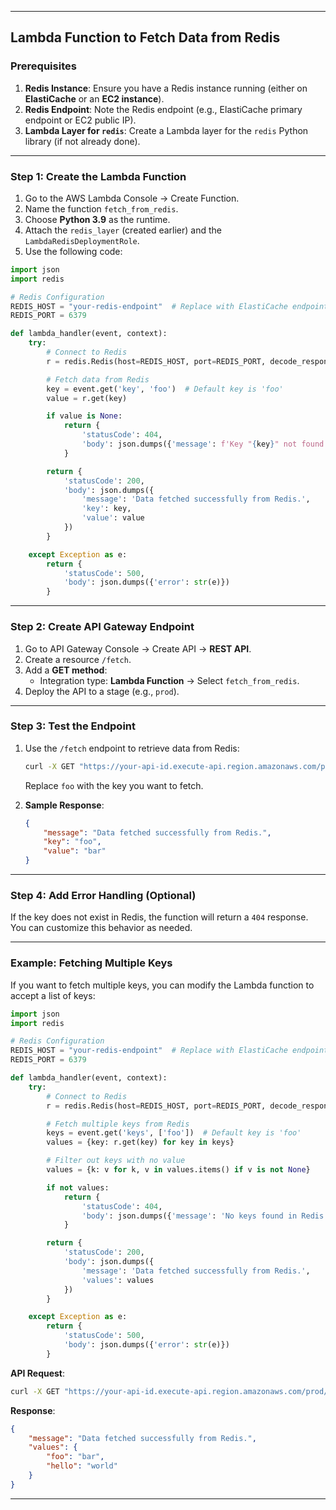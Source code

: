 

---

## **Lambda Function to Fetch Data from Redis**

### Prerequisites
1. **Redis Instance**: Ensure you have a Redis instance running (either on **ElastiCache** or an **EC2 instance**).
2. **Redis Endpoint**: Note the Redis endpoint (e.g., ElastiCache primary endpoint or EC2 public IP).
3. **Lambda Layer for `redis`**: Create a Lambda layer for the `redis` Python library (if not already done).

---

### Step 1: Create the Lambda Function

1. Go to the AWS Lambda Console → Create Function.
2. Name the function `fetch_from_redis`.
3. Choose **Python 3.9** as the runtime.
4. Attach the `redis_layer` (created earlier) and the `LambdaRedisDeploymentRole`.
5. Use the following code:

```python
import json
import redis

# Redis Configuration
REDIS_HOST = "your-redis-endpoint"  # Replace with ElastiCache endpoint or EC2 public IP
REDIS_PORT = 6379

def lambda_handler(event, context):
    try:
        # Connect to Redis
        r = redis.Redis(host=REDIS_HOST, port=REDIS_PORT, decode_responses=True)

        # Fetch data from Redis
        key = event.get('key', 'foo')  # Default key is 'foo'
        value = r.get(key)

        if value is None:
            return {
                'statusCode': 404,
                'body': json.dumps({'message': f'Key "{key}" not found in Redis'})
            }

        return {
            'statusCode': 200,
            'body': json.dumps({
                'message': 'Data fetched successfully from Redis.',
                'key': key,
                'value': value
            })
        }

    except Exception as e:
        return {
            'statusCode': 500,
            'body': json.dumps({'error': str(e)})
        }
```

---

### Step 2: Create API Gateway Endpoint

1. Go to API Gateway Console → Create API → **REST API**.
2. Create a resource `/fetch`.
3. Add a **GET method**:
   - Integration type: **Lambda Function** → Select `fetch_from_redis`.
4. Deploy the API to a stage (e.g., `prod`).

---

### Step 3: Test the Endpoint

1. Use the `/fetch` endpoint to retrieve data from Redis:
   ```bash
   curl -X GET "https://your-api-id.execute-api.region.amazonaws.com/prod/fetch?key=foo"
   ```
   Replace `foo` with the key you want to fetch.

2. **Sample Response**:
   ```json
   {
       "message": "Data fetched successfully from Redis.",
       "key": "foo",
       "value": "bar"
   }
   ```

---

### Step 4: Add Error Handling (Optional)

If the key does not exist in Redis, the function will return a `404` response. You can customize this behavior as needed.

---



### Example: Fetching Multiple Keys

If you want to fetch multiple keys, you can modify the Lambda function to accept a list of keys:

```python
import json
import redis

# Redis Configuration
REDIS_HOST = "your-redis-endpoint"  # Replace with ElastiCache endpoint or EC2 public IP
REDIS_PORT = 6379

def lambda_handler(event, context):
    try:
        # Connect to Redis
        r = redis.Redis(host=REDIS_HOST, port=REDIS_PORT, decode_responses=True)

        # Fetch multiple keys from Redis
        keys = event.get('keys', ['foo'])  # Default key is 'foo'
        values = {key: r.get(key) for key in keys}

        # Filter out keys with no value
        values = {k: v for k, v in values.items() if v is not None}

        if not values:
            return {
                'statusCode': 404,
                'body': json.dumps({'message': 'No keys found in Redis'})
            }

        return {
            'statusCode': 200,
            'body': json.dumps({
                'message': 'Data fetched successfully from Redis.',
                'values': values
            })
        }

    except Exception as e:
        return {
            'statusCode': 500,
            'body': json.dumps({'error': str(e)})
        }
```

**API Request**:
```bash
curl -X GET "https://your-api-id.execute-api.region.amazonaws.com/prod/fetch?keys=foo,hello"
```

**Response**:
```json
{
    "message": "Data fetched successfully from Redis.",
    "values": {
        "foo": "bar",
        "hello": "world"
    }
}
```

---

